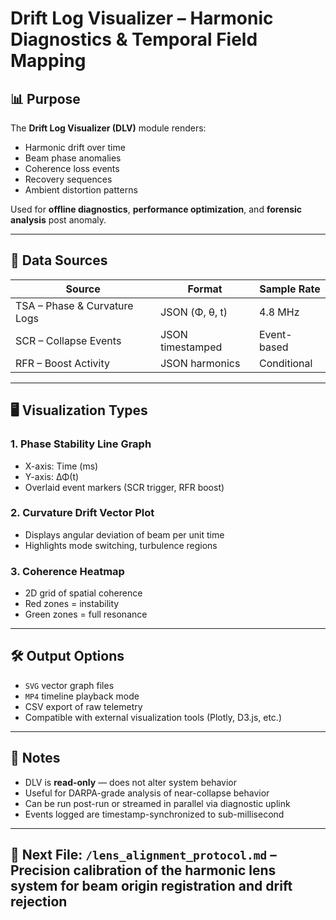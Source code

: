 # Drift Log Visualizer – Harmonic Diagnostics & Temporal Field Mapping

## 📊 Purpose

The **Drift Log Visualizer (DLV)** module renders:

- Harmonic drift over time  
- Beam phase anomalies  
- Coherence loss events  
- Recovery sequences  
- Ambient distortion patterns

Used for **offline diagnostics**, **performance optimization**, and **forensic analysis** post anomaly.

---

## 📁 Data Sources

| Source                          | Format             | Sample Rate   |
|---------------------------------|--------------------|---------------|
| TSA – Phase & Curvature Logs   | JSON (Φ, θ, t)     | 4.8 MHz       |
| SCR – Collapse Events           | JSON timestamped   | Event-based   |
| RFR – Boost Activity            | JSON harmonics     | Conditional   |

---

## 🖥️ Visualization Types

### 1. Phase Stability Line Graph  
- X-axis: Time (ms)  
- Y-axis: ΔΦ(t)  
- Overlaid event markers (SCR trigger, RFR boost)

### 2. Curvature Drift Vector Plot  
- Displays angular deviation of beam per unit time  
- Highlights mode switching, turbulence regions

### 3. Coherence Heatmap  
- 2D grid of spatial coherence  
- Red zones = instability  
- Green zones = full resonance

---

## 🛠️ Output Options

- `SVG` vector graph files  
- `MP4` timeline playback mode  
- CSV export of raw telemetry  
- Compatible with external visualization tools (Plotly, D3.js, etc.)

---

## 🧪 Notes

- DLV is **read-only** — does not alter system behavior  
- Useful for DARPA-grade analysis of near-collapse behavior  
- Can be run post-run or streamed in parallel via diagnostic uplink  
- Events logged are timestamp-synchronized to sub-millisecond

---

## 🔗 Next File: `/lens_alignment_protocol.md` – Precision calibration of the harmonic lens system for beam origin registration and drift rejection
